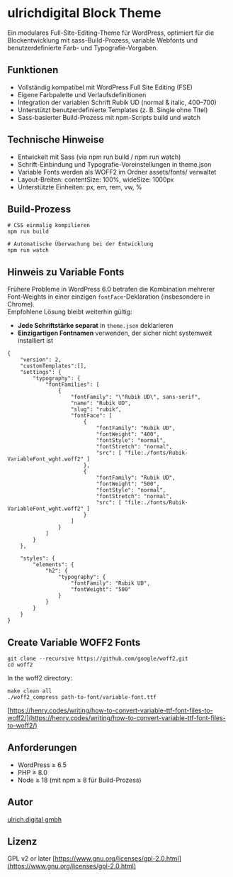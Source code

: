 # ulrichdigital Block Theme

Ein modulares Full-Site-Editing-Theme für WordPress, optimiert für die Blockentwicklung mit sass-Build-Prozess, variable Webfonts und benutzerdefinierte Farb- und Typografie-Vorgaben.

## Funktionen
- Vollständig kompatibel mit WordPress Full Site Editing (FSE)
- Eigene Farbpalette und Verlaufsdefinitionen
- Integration der variablen Schrift Rubik UD (normal & italic, 400–700)
- Unterstützt benutzerdefinierte Templates (z. B. Single ohne Titel)
- Sass-basierter Build-Prozess mit npm-Scripts build und watch


## Technische Hinweise
- Entwickelt mit Sass (via npm run build / npm run watch)
- Schrift-Einbindung und Typografie-Voreinstellungen in theme.json
- Variable Fonts werden als WOFF2 im Ordner assets/fonts/ verwaltet
- Layout-Breiten: contentSize: 100%, wideSize: 1000px
- Unterstützte Einheiten: px, em, rem, vw, %

## Build-Prozess
```
# CSS einmalig kompilieren
npm run build

# Automatische Überwachung bei der Entwicklung
npm run watch
```


## Hinweis zu Variable Fonts  
Frühere Probleme in WordPress 6.0 betrafen die Kombination mehrerer Font-Weights in einer einzigen `fontFace`-Deklaration (insbesondere in Chrome).  
Empfohlene Lösung bleibt weiterhin gültig:  
- **Jede Schriftstärke separat** in `theme.json` deklarieren  
- **Einzigartigen Fontnamen** verwenden, der sicher nicht systemweit installiert ist  

```
{
	"version": 2,
	"customTemplates":[],
	"settings": {
		"typography": {
			"fontFamilies": [
				{
					"fontFamily": "\"Rubik UD\", sans-serif",
					"name": "Rubik UD",
					"slug": "rubik",
					"fontFace": [
						{
							"fontFamily": "Rubik UD",
							"fontWeight": "400",
							"fontStyle": "normal",
							"fontStretch": "normal",
							"src": [ "file:./fonts/Rubik-VariableFont_wght.woff2" ]
						},
						{
							"fontFamily": "Rubik UD",
							"fontWeight": "500",
							"fontStyle": "normal",
							"fontStretch": "normal",
							"src": [ "file:./fonts/Rubik-VariableFont_wght.woff2" ]
						}
					]
				}
			]
		}
	},
	
	"styles": {
		"elements": {
			"h2": {
				"typography": {
					"fontFamily": "Rubik UD",
					"fontWeight": "500"
				}
			}
		}
	}
}
```

## Create Variable WOFF2 Fonts

```
git clone --recursive https://github.com/google/woff2.git
cd woff2
```
In the woff2 directory:
```
make clean all
./woff2_compress path-to-font/variable-font.ttf
```

[https://henry.codes/writing/how-to-convert-variable-ttf-font-files-to-woff2/](https://henry.codes/writing/how-to-convert-variable-ttf-font-files-to-woff2/)



## Anforderungen
- WordPress ≥ 6.5
- PHP ≥ 8.0
- Node ≥ 18 (mit npm ≥ 8 für Build-Prozess)


## Autor
[ulrich.digital gmbh](https://ulrich.digital)

## Lizenz
GPL v2 or later
[https://www.gnu.org/licenses/gpl-2.0.html](https://www.gnu.org/licenses/gpl-2.0.html)
